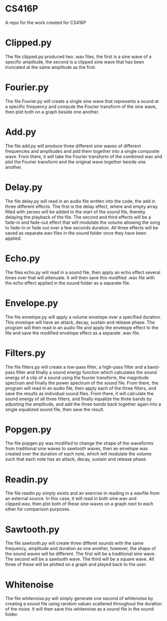 # CS416P
A repo for the work created for CS416P

# Clipped.py
The file clipped.py produced two .wav files, the first is a sine wave of a specific amplitude, the second is a clipped sine wave that has been truncated at the same amplitude as the first.

# Fourier.py
The file Fourier.py will create a single sine wave that represents a sound at a specific frequency and compute the Fourier transform of the sine wave, then plot both on a graph beside one another.

# Add.py
The file add.py will produce three different sine waves of different frequencies and amplitudes and add them together into a single composite wave.  From there, it will take the Fourier transform of the combined wav and plot the Fourier transform and the original wave together beside one another.

# Delay.py
The file delay.py will read in an audio file written into the code, the add in three different effects.  The first is the delay effect, where and empty array filled with zeroes will be added to the start of the sound file, thereby delaying the playback of the file.  The second and third effects will be a fade-in and fade-out effect that will modulate the volume allowing the song to fade-in or fade out over a few seconds duration.  All three effects will be saved as separate.wav files in the sound folder once they have been applied.

# Echo.py
The files echo.py will read in a sound file, then apply an echo effect several times over that will attenuate.  It will then save this modified .wav file with the echo effect applied in the sound folder as a separate file.

# Envelope.py
The file envelope.py will apply a volume envelope over a specified duration.  This envelope will have an attack, decay, sustain and release phase.  The program will then read in an audio file and apply the envelope effect to the file and save the modified envelope effect as a separate .wav file.

# Filters.py
The file filters.py will create a low-pass filter, a high-pass filter and a band-pass filter and finally a sound energy function which calculates the sound energy of a clip of a sound using the fourier transform, the magnitude spectrum and finally the power spectrum of the sound file.  From there, the program will read in an audio file, then apply each of the three filters, and save the results as individual sound files.  From there, it will calculate the sound energy of all three filters, and finally equalize the three bands by adjusting the amplitude, and add the three bands back together again into a single equalized sound file, then save the result.

# Popgen.py
The file popgen.py was modified to change the shape of the waveforms from traditional sine waves to sawtooth waves, then an envelope was created over the duration of each note, which will modulate the volume such that each note has an attack, decay, sustain and release phase.

# Readin.py
The file readin.py simply exists and an exercise in reading in a wavfile from an external source.  In this case, it will read in both sine.wav and clipped.wav, then plot both of these sine waves on a graph next to each other for comparison purposes.

# Sawtooth.py
The file sawtooth.py will create three differet sounds with the same frequency, amplitude and duration as one another, however, the shape of the sound waves will be different.  The first will be a traditional sine wave.  The second will be a sawtooth wave.  The third will be a square wave.  All three of these will be plotted on a graph and played back to the user.

# Whitenoise
The file whitenoise.py will simply generate one second of whitenoise by creating a sound file using random values scattered throughout the duration of the noise.  It will then save this whitenoise as a sound file in the sound folder.
